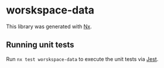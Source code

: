 # worskspace-data

This library was generated with [Nx](https://nx.dev).

## Running unit tests

Run `nx test worskspace-data` to execute the unit tests via [Jest](https://jestjs.io).
